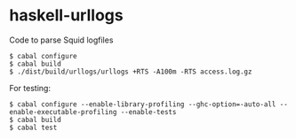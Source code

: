 haskell-urllogs
===============

Code to parse Squid logfiles
```
$ cabal configure   
$ cabal build  
$ ./dist/build/urllogs/urllogs +RTS -A100m -RTS access.log.gz
 ```
For testing:  
```
$ cabal configure --enable-library-profiling --ghc-option=-auto-all --enable-executable-profiling --enable-tests
$ cabal build
$ cabal test
```

